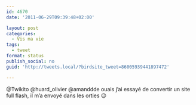 ```yaml
---
id: 4670
date: '2011-06-29T09:39:48+02:00'

layout: post
categories:
  - Vis ma vie
tags:
  - tweet
format: status
publish_social: no
guid: 'http://tweets.local/?birdsite_tweet=86005939441897472'

---
```


@Twikito @huard\_olivier @amanddde ouais j’ai essayé de convertir un site full flash, il m’a envoyé dans les orties 😉
